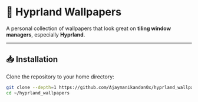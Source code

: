# 🎨 Hyprland Wallpapers  

A personal collection of wallpapers that look great on **tiling window managers**, especially **Hyprland**.  

---

## 📥 Installation  

Clone the repository to your home directory:  

```bash
git clone --depth=1 https://github.com/Ajaymanikandan0x/hyprland_wallpapers.git ~/hyprland_wallpapers
cd ~/hyprland_wallpapers

